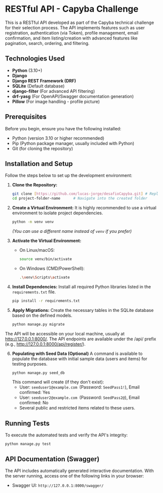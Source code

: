 # RESTful API - Capyba Challenge

This is a RESTful API developed as part of the Capyba technical challenge for their selection process. The API implements features such as user registration, authentication (via Token), profile management, email confirmation, and item listing/creation with advanced features like pagination, search, ordering, and filtering.

## Technologies Used

* **Python** (3.10+)
* **Django**
* **Django REST Framework (DRF)**
* **SQLite** (Default database)
* **django-filter** (For advanced API filtering)
* **drf-yasg** (For OpenAPI/Swagger documentation generation)
* **Pillow** (For image handling - profile picture)

## Prerequisites

Before you begin, ensure you have the following installed:

* Python (version 3.10 or higher recommended)
* Pip (Python package manager, usually included with Python)
* Git (for cloning the repository)

## Installation and Setup

Follow the steps below to set up the development environment:

1.  **Clone the Repository:**
    ```bash
    git clone [https://github.com/lucas-jorge/desafioCapyba.git] # Replace with your repository URL
    cd project-folder-name      # Navigate into the created folder
    ```

2.  **Create a Virtual Environment:**
    It is highly recommended to use a virtual environment to isolate project dependencies.
    ```bash
    python -m venv venv
    ```
    *(You can use a different name instead of `venv` if you prefer)*

3.  **Activate the Virtual Environment:**
    * On Linux/macOS:
        ```bash
        source venv/bin/activate
        ```
    * On Windows (CMD/PowerShell):
        ```bash
        .\venv\Scripts\activate
        ```

4.  **Install Dependencies:**
    Install all required Python libraries listed in the `requirements.txt` file.
    ```bash
    pip install -r requirements.txt
    ```

5.  **Apply Migrations:**
    Create the necessary tables in the SQLite database based on the defined models.
    ```bash
    python manage.py migrate
    ```

The API will be accessible on your local machine, usually at http://127.0.0.1:8000/. The API endpoints are available under the /api/ prefix (e.g., http://127.0.0.1:8000/api/register/).

6.  **Populating with Seed Data (Optional)**
    A command is available to populate the database with initial sample data (users and items) for testing purposes.
    ```bash
    python manage.py seed_db
    ```
    This command will create (if they don't exist):
    * User: ```seeduser1@example.com ```(Password: ```SeedPass1!```), Email confirmed: Yes
    * User: ```seeduser2@example.com ```(Password: ```SeedPass2@```), Email confirmed: No
    * Several public and restricted items related to these users.

## Running Tests

To execute the automated tests and verify the API's integrity:

```python manage.py test ```

## API Documentation (Swagger)

The API includes automatically generated interactive documentation. With the server running, access one of the following links in your browser:

* Swagger UI: ```http://127.0.0.1:8000/swagger/ ```